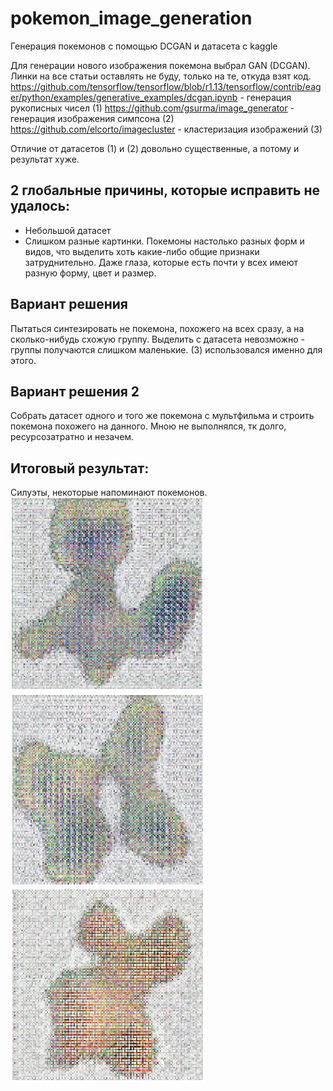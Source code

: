 # pokemon_image_generation
Генерация покемонов с помощью DCGAN и датасета с kaggle

Для генерации нового изображения покемона выбрал GAN (DCGAN).
Линки на все статьи оставлять не буду, только на те, откуда взят код.
https://github.com/tensorflow/tensorflow/blob/r1.13/tensorflow/contrib/eager/python/examples/generative_examples/dcgan.ipynb - генерация рукописных чисел (1)
https://github.com/gsurma/image_generator - генерация изображения симпсона (2)
https://github.com/elcorto/imagecluster - кластеризация изображений (3)


Отличие от датасетов (1) и (2) довольно существенные, а потому и результат хуже. 
## 2 глобальные причины, которые исправить не удалось: 
 * Небольшой датасет
 * Слишком разные картинки. Покемоны настолько разных форм и видов, что выделить хоть какие-либо общие признаки затруднительно. Даже глаза, которые есть почти у всех имеют разную форму, цвет и размер.

 ## Вариант решения 
 Пытаться синтезировать не покемона, похожего на всех сразу, а на сколько-нибудь схожую группу.
 Выделить с датасета невозможно - группы получаются слишком маленькие. (3) использовался именно для этого.

 ## Вариант решения 2
 Cобрать датасет одного и того же покемона с мультфильма и строить покемона похожего на данного.
 Мною не выполнялся, тк долго, ресурсозатратно и незачем.


 ## Итоговый результат:
 Силуэты, некоторые напоминают покемонов. <br>
![alt text](https://raw.githubusercontent.com/ipceeh/pokemon_image_generation/master/images/1.png?raw="True")
![alt text](https://raw.githubusercontent.com/ipceeh/pokemon_image_generation/master/images/2.png?raw="True")
![alt text](https://raw.githubusercontent.com/ipceeh/pokemon_image_generation/master/images/3.png?raw="True")

